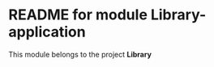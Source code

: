 
README for module Library-application
===============================

This module belongs to the project **Library**
